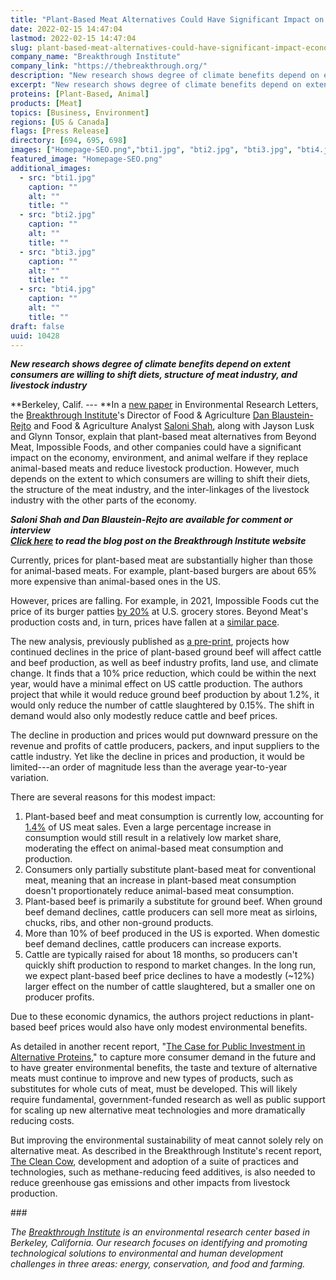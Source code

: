 ```yaml
---
title: "Plant-Based Meat Alternatives Could Have Significant Impact on the Economy, Environment, and Animal Welfare"
date: 2022-02-15 14:47:04
lastmod: 2022-02-15 14:47:04
slug: plant-based-meat-alternatives-could-have-significant-impact-economy-environment-and-animal
company_name: "Breakthrough Institute"
company_link: "https://thebreakthrough.org/"
description: "New research shows degree of climate benefits depend on extent consumers are willing to shift diets, structure of meat industry, and livestock industry"
excerpt: "New research shows degree of climate benefits depend on extent consumers are willing to shift diets, structure of meat industry, and livestock industry"
proteins: [Plant-Based, Animal]
products: [Meat]
topics: [Business, Environment]
regions: [US & Canada]
flags: [Press Release]
directory: [694, 695, 698]
images: ["Homepage-SEO.png","bti1.jpg", "bti2.jpg", "bti3.jpg", "bti4.jpg"]
featured_image: "Homepage-SEO.png"
additional_images:
  - src: "bti1.jpg"
    caption: ""
    alt: ""
    title: ""
  - src: "bti2.jpg"
    caption: ""
    alt: ""
    title: ""
  - src: "bti3.jpg"
    caption: ""
    alt: ""
    title: ""
  - src: "bti4.jpg"
    caption: ""
    alt: ""
    title: ""
draft: false
uuid: 10428
---
```

***New research shows degree of climate benefits depend on extent
consumers are willing to shift diets, structure of meat industry, and
livestock industry***

**Berkeley, Calif. --- **In a [new
paper](http://link.mediaoutreach.meltwater.com/ls/click?upn=bSe1594W74wplpYONaT-2B6J-2Biq7JSNCsNMEYip1aDhhj42wMuE34Yri04WpbTcH0j-2BdBVxYK3VQbPDzneknI2yvEMiTZw79FL2wO8zK4wsP4-3DTznc_9K0UiPsDyCOyTfmOIa4lZwEbPjQWPdGnMn-2BDC77rhq8gr2IBHayEOctxVY2zwmfqbB-2FTCMHi-2FB5O7jxNx2mOMjlWjYe39WF7usj9jBbEznB2BH38sk09GCOaW-2F9Kcylw0tpzg4uFAdvblkGeAi-2F2j9tttdATOfnaOMlcFCwf1Q7KiH2m4WzsJYamDtbLH79ufsARw0meSYWPVf1wwTQxiDvKKCbXY4ws0wNM2QX00dS16B6LwZksFs-2BJYRfkMdp030rC2Y-2F3SJfJZWrjlBSzLCWg3jY8MtgWP-2Bjrn6-2BxzcJm9sVsopF-2B7z8fd-2B-2BZoBUM-2B-2FUlvg7clHoLq8KMPOcKRUv9oSLz0-2BSZL7QVuEN94ivMbFVlGlzQBeVCCklj83CmuuHNYPzoSqrw0DJXLUePpw-3D-3D)
in Environmental Research Letters, the [Breakthrough
Institute](http://link.mediaoutreach.meltwater.com/ls/click?upn=43DbkgH2Oo4CxVP48pnt13QI4f-2FlpZEr-2BGAVVK1RT8Z6hcNQof-2F1GjsNpMtQhz1k3ZCZ_9K0UiPsDyCOyTfmOIa4lZwEbPjQWPdGnMn-2BDC77rhq8gr2IBHayEOctxVY2zwmfqbB-2FTCMHi-2FB5O7jxNx2mOMjlWjYe39WF7usj9jBbEznB2BH38sk09GCOaW-2F9Kcylw0tpzg4uFAdvblkGeAi-2F2j9tttdATOfnaOMlcFCwf1Q7KiH2m4WzsJYamDtbLH79ufsARw0meSYWPVf1wwTQxiDvKKCbXY4ws0wNM2QX00dSgvbKPOihWmxlmZ-2BHn5ZSkSN-2BfM21AlSu3kZ135NsZFMxxA2Z6LkN-2BISNZmVrMRm4MVIFH6fASrK5-2FX0hs0lG-2BSyK1hltdpDZkyZlO5PR-2FJK-2FAyr97Rw9PkGn7d7okVL5JVw-2BNlXe9OtP7TuFU9FWUN6urDXrmGj5cb77gylSobA-3D-3D)'s
Director of Food & Agriculture [Dan
Blaustein-Rejto](http://link.mediaoutreach.meltwater.com/ls/click?upn=bSe1594W74wplpYONaT-2B6FbZujzKnehUr0brmLcf5S1-2BwV7Jlbym94Be0ICCAzAa41mrnexjLjha10U67f03Hg-3D-3D6fX2_9K0UiPsDyCOyTfmOIa4lZwEbPjQWPdGnMn-2BDC77rhq8gr2IBHayEOctxVY2zwmfqbB-2FTCMHi-2FB5O7jxNx2mOMjlWjYe39WF7usj9jBbEznB2BH38sk09GCOaW-2F9Kcylw0tpzg4uFAdvblkGeAi-2F2j9tttdATOfnaOMlcFCwf1Q7KiH2m4WzsJYamDtbLH79ufsARw0meSYWPVf1wwTQxiDvKKCbXY4ws0wNM2QX00dTSPtqxmsG7NSqcucDej3pZiGSQQ9Sh113-2BFmOlL6KtZM3HMGwkPHtwsg06ePTUcgL6-2FTAx82hfYi41NU0C6MdTxXrAFjMoVUO0i78OvGMfVXjzRcp7-2FtMcRFwVnxl5hR6s7zFlUQK5S7oJum0WJMf0fuJE3g3Y7E4pVEZOrHrP2Q-3D-3D) and
Food & Agriculture Analyst [Saloni
Shah](http://link.mediaoutreach.meltwater.com/ls/click?upn=bSe1594W74wplpYONaT-2B6FbZujzKnehUr0brmLcf5S1flSij-2BKntryKWncgP8KXR8HbWQWcOvYkbxCKPlpRSUA-3D-3Dqtcz_9K0UiPsDyCOyTfmOIa4lZwEbPjQWPdGnMn-2BDC77rhq8gr2IBHayEOctxVY2zwmfqbB-2FTCMHi-2FB5O7jxNx2mOMjlWjYe39WF7usj9jBbEznB2BH38sk09GCOaW-2F9Kcylw0tpzg4uFAdvblkGeAi-2F2j9tttdATOfnaOMlcFCwf1Q7KiH2m4WzsJYamDtbLH79ufsARw0meSYWPVf1wwTQxiDvKKCbXY4ws0wNM2QX00dRerIR-2FoLHGkHfpzWtEFWb0o0fOCIwG087YJNeOCRSKN4xc0EMVkFEDaYF4Ef-2B8bXzR9kMcadbbdGuMf1KwhXessNdVfgeg85FvT3xu-2Bbtzpk-2Fz94FMd1ZruuQT3Tlj53rEncsq0eHB7nJOgme-2BKNsjuqx-2FMFqPFJ40OhIUqkZh9g-3D-3D),
along with Jayson Lusk and Glynn Tonsor, explain that plant-based meat
alternatives from Beyond Meat, Impossible Foods, and other companies
could have a significant impact on the economy, environment, and animal
welfare if they replace animal-based meats and reduce livestock
production. However, much depends on the extent to which consumers are
willing to shift their diets, the structure of the meat industry, and
the inter-linkages of the livestock industry with the other parts of the
economy.

***Saloni Shah and Dan Blaustein-Rejto are available for comment or
interview***\
***[Click
here](http://link.mediaoutreach.meltwater.com/ls/click?upn=bSe1594W74wplpYONaT-2B6FbZujzKnehUr0brmLcf5S0lj5XdUb8OWGfLA6vxqGMNoUcgYxK9SRul2NUItWW9debiBsPbtVUoU0Tu6r-2FgA6dcnMeyuYrBWf7XPTwSoEAqWtNAu8z1QV7VGllm-2B14JYA-3D-3Dd482_9K0UiPsDyCOyTfmOIa4lZwEbPjQWPdGnMn-2BDC77rhq8gr2IBHayEOctxVY2zwmfqbB-2FTCMHi-2FB5O7jxNx2mOMjlWjYe39WF7usj9jBbEznB2BH38sk09GCOaW-2F9Kcylw0tpzg4uFAdvblkGeAi-2F2j9tttdATOfnaOMlcFCwf1Q7KiH2m4WzsJYamDtbLH79ufsARw0meSYWPVf1wwTQxiDvKKCbXY4ws0wNM2QX00dQ52F0HttZKZI9aCAGLPrGic43heBZfiZM-2FVlS8ZAhDQli2C-2FxMulELnOavE-2BTPQlSMqjETCpi4zJ4CyW-2BDHNSw9xUMHTm7rI4N5REY7sgpYL9mJACJdxsKR-2BxRUgoI0Ae1CCVI80ZqbRv21prG1ZgEwCW0LI0X4c-2BOE4dUx4Ixkw-3D-3D)
to read the blog post on the Breakthrough Institute website***

Currently, prices for plant-based meat are substantially higher than
those for animal-based meats. For example, plant-based burgers are about
65% more expensive than animal-based ones in the US.

However, prices are falling. For example, in 2021, Impossible Foods cut
the price of its burger patties [by
20%](http://link.mediaoutreach.meltwater.com/ls/click?upn=bSe1594W74wplpYONaT-2B6FNmJyTemxvuLHMn3tgz1ESRaEgTMf-2BNed1TT87P6PS2mVEJb1q1TCm7VTIMtprMWw-3D-3DXaFE_9K0UiPsDyCOyTfmOIa4lZwEbPjQWPdGnMn-2BDC77rhq8gr2IBHayEOctxVY2zwmfqbB-2FTCMHi-2FB5O7jxNx2mOMjlWjYe39WF7usj9jBbEznB2BH38sk09GCOaW-2F9Kcylw0tpzg4uFAdvblkGeAi-2F2j9tttdATOfnaOMlcFCwf1Q7KiH2m4WzsJYamDtbLH79ufsARw0meSYWPVf1wwTQxiDvKKCbXY4ws0wNM2QX00dRz4xpB6E9t3k-2FnCljCpvA7l8exg4qBN8N3Nlf33Lh2tzWPx1jLtNOz-2BsEuHKfB8iFBQPAvmAkz90m-2Bs969x-2BxtbxjtsENT4LVLmjBvnu-2BvNRe2wrXvR8MVL3GEKoHy-2BHWvVZqqdAI9s10X3O4QpOrtIy1yl8lyiRbijvc18y0ALw-3D-3D)
at U.S. grocery stores. Beyond Meat's production costs and, in turn,
prices have fallen at a [similar
pace](http://link.mediaoutreach.meltwater.com/ls/click?upn=bSe1594W74wplpYONaT-2B6K27WoR2cLaIWeBbv-2FjH2zczbLssM6Z5F9HYF9CBkaWZBd4VLjdKBPgTvwz6wE1w5T7FjclaV0XQLffZayz5lMQlnxXghq0gyR-2FOdWRcA60TlYgoj77od0enSX-2BGYiqjKA-3D-3Dm3AN_9K0UiPsDyCOyTfmOIa4lZwEbPjQWPdGnMn-2BDC77rhq8gr2IBHayEOctxVY2zwmfqbB-2FTCMHi-2FB5O7jxNx2mOMjlWjYe39WF7usj9jBbEznB2BH38sk09GCOaW-2F9Kcylw0tpzg4uFAdvblkGeAi-2F2j9tttdATOfnaOMlcFCwf1Q7KiH2m4WzsJYamDtbLH79ufsARw0meSYWPVf1wwTQxiDvKKCbXY4ws0wNM2QX00dRjtW3cI2PBSf-2FqhFtB5Xda2cVkA2Bqyf386x-2BWzdnSS1Z2-2FQbD58aUSnsCCZ0CNBqrLvPUclNUb6KTxq6a0rJdAvE1pKYydlraCDapoe3kNXLre4yZO3tAvtJ28m9YV6QVDus3bEEXF1CuvIteM7k3C0W9-2FSWfIYxziBWV3lsJqA-3D-3D).

The new analysis, previously published as [a
pre-print](http://link.mediaoutreach.meltwater.com/ls/click?upn=bSe1594W74wplpYONaT-2B6I-2FaI41WZEFVMwnC-2F5Ex8AWMd3IYLz8JIkEQpaqbiAchH56LH2EbdW78MBy9XZTptTlAOWxANmDKjKMhX6W8gDY-3DgO_A_9K0UiPsDyCOyTfmOIa4lZwEbPjQWPdGnMn-2BDC77rhq8gr2IBHayEOctxVY2zwmfqbB-2FTCMHi-2FB5O7jxNx2mOMjlWjYe39WF7usj9jBbEznB2BH38sk09GCOaW-2F9Kcylw0tpzg4uFAdvblkGeAi-2F2j9tttdATOfnaOMlcFCwf1Q7KiH2m4WzsJYamDtbLH79ufsARw0meSYWPVf1wwTQxiDvKKCbXY4ws0wNM2QX00dR1h8CMJtFktGeh9UYuBh2-2BBjLacT8l-2BSzEUqfsBpYjyk-2BlMQDakKv4JsH0bnMdtshfye2CnsNc-2BKTzYNR6zm3evJxgV6Uci-2FBc6AyDpD1AFk53LR34Ty5CT-2BiAHqRt6Ra00kV0tLb0OZ3PpzB2XEx4so0dtDlsJeQOW7qzabh24w-3D-3D),
projects how continued declines in the price of plant-based ground beef
will affect cattle and beef production, as well as beef industry
profits, land use, and climate change. It finds that a 10% price
reduction, which could be within the next year, would have a minimal
effect on US cattle production. The authors project that while it would
reduce ground beef production by about 1.2%, it would only reduce the
number of cattle slaughtered by 0.15%. The shift in demand would also
only modestly reduce cattle and beef prices.

The decline in production and prices would put downward pressure on the
revenue and profits of cattle producers, packers, and input suppliers to
the cattle industry. Yet like the decline in prices and production, it
would be limited---an order of magnitude less than the average
year-to-year variation.

There are several reasons for this modest impact:

1.  Plant-based beef and meat consumption is currently low, accounting
    for
    [1.4%](http://link.mediaoutreach.meltwater.com/ls/click?upn=bSe1594W74wplpYONaT-2B6MFolrgiprpISFwWYpBS-2Fe8awMYHAa69ZtdYRvnwlXA-2FImri_9K0UiPsDyCOyTfmOIa4lZwEbPjQWPdGnMn-2BDC77rhq8gr2IBHayEOctxVY2zwmfqbB-2FTCMHi-2FB5O7jxNx2mOMjlWjYe39WF7usj9jBbEznB2BH38sk09GCOaW-2F9Kcylw0tpzg4uFAdvblkGeAi-2F2j9tttdATOfnaOMlcFCwf1Q7KiH2m4WzsJYamDtbLH79ufsARw0meSYWPVf1wwTQxiDvKKCbXY4ws0wNM2QX00dRa9pvC3dv-2F3cnkI3wMbk7OdhElAzpQwzcQZCuxSVwq3yCSfvndNJZ0EG0smZjBiYOo-2B9eerpYXXCQNnrs57-2Bey3-2FtZv6QccnSzL4ZMVwaJQ53bh9N1jli7azfWyfqurMTfzJ4ga180cVg0NGhLiUOvrSoforrPUhkm72RR7HHFmw-3D-3D)
    of US meat sales. Even a large percentage increase in consumption
    would still result in a relatively low market share, moderating the
    effect on animal-based meat consumption and production.
2.  Consumers only partially substitute plant-based meat for
    conventional meat, meaning that an increase in plant-based meat
    consumption doesn't proportionately reduce animal-based meat
    consumption.
3.  Plant-based beef is primarily a substitute for ground beef. When
    ground beef demand declines, cattle producers can sell more meat as
    sirloins, chucks, ribs, and other non-ground products.
4.  More than 10% of beef produced in the US is exported. When domestic
    beef demand declines, cattle producers can increase exports. 
5.  Cattle are typically raised for about 18 months, so producers can't
    quickly shift production to respond to market changes. In the long
    run, we expect plant-based beef price declines to have a modestly
    (\~12%) larger effect on the number of cattle slaughtered, but a
    smaller one on producer profits.

Due to these economic dynamics, the authors project reductions in
plant-based beef prices would also have only modest environmental
benefits.

As detailed in another recent report, "[The Case for Public Investment
in Alternative
Proteins](http://link.mediaoutreach.meltwater.com/ls/click?upn=bSe1594W74wplpYONaT-2B6FbZujzKnehUr0brmLcf5S0lj5XdUb8OWGfLA6vxqGMNFagKqhdwc03flXp8oKo2E-2FBbKjUadcpLJEWIDS0UnDpQZ4wgdZwNURxhk9jzTDXDGCRy_9K0UiPsDyCOyTfmOIa4lZwEbPjQWPdGnMn-2BDC77rhq8gr2IBHayEOctxVY2zwmfqbB-2FTCMHi-2FB5O7jxNx2mOMjlWjYe39WF7usj9jBbEznB2BH38sk09GCOaW-2F9Kcylw0tpzg4uFAdvblkGeAi-2F2j9tttdATOfnaOMlcFCwf1Q7KiH2m4WzsJYamDtbLH79ufsARw0meSYWPVf1wwTQxiDvKKCbXY4ws0wNM2QX00dSjTNvA9XAdviBIaCAqT3pz9rbnAaO9yGEKlCWQ6cYTZdC5O1dYaJyIxy3lRuIUVMaKS08WyDNY2l-2By-2FV9-2FDcqBhhNBGcfTGy0wjAX4qCworfUl65xTTr8qUNXArH0LzBwC5khpeX0Pa79s25PaCQPa5hTB1jIEkVAkqN6wc6yjAw-3D-3D),"
to capture more consumer demand in the future and to have greater
environmental benefits, the taste and texture of alternative meats must
continue to improve and new types of products, such as substitutes for
whole cuts of meat, must be developed. This will likely require
fundamental, government-funded research as well as public support for
scaling up new alternative meat technologies and more dramatically
reducing costs.

But improving the environmental sustainability of meat cannot solely
rely on alternative meat. As described in the Breakthrough Institute's
recent report, [The Clean
Cow](http://link.mediaoutreach.meltwater.com/ls/click?upn=bSe1594W74wplpYONaT-2B6FbZujzKnehUr0brmLcf5S0lj5XdUb8OWGfLA6vxqGMNe-2BvWlYvT6VL-2FzgW-2BzKwXaQ-3D-3DpqCj_9K0UiPsDyCOyTfmOIa4lZwEbPjQWPdGnMn-2BDC77rhq8gr2IBHayEOctxVY2zwmfqbB-2FTCMHi-2FB5O7jxNx2mOMjlWjYe39WF7usj9jBbEznB2BH38sk09GCOaW-2F9Kcylw0tpzg4uFAdvblkGeAi-2F2j9tttdATOfnaOMlcFCwf1Q7KiH2m4WzsJYamDtbLH79ufsARw0meSYWPVf1wwTQxiDvKKCbXY4ws0wNM2QX00dQJTp5mBsIuLkx4kJj3TpkoNW6Y4nKO815o7zIjpgFqc6ZZaaOVdss5XGBF-2Fc-2FtBq8Qp6YFYDE7OjWKlPwetpcqqPFLWEhXF-2FnJ41-2F8hW7MMz1PH5-2BbPmrkmjORoO7Ag2VtJ2VtR-2Btx5GxaoUTJmCqarEebL7fu3i2bDDHZ57-2Fdfw-3D-3D),
development and adoption of a suite of practices and technologies, such
as methane-reducing feed additives, is also needed to reduce greenhouse
gas emissions and other impacts from livestock production.

\###

*The [Breakthrough
Institute](http://link.mediaoutreach.meltwater.com/ls/click?upn=bSe1594W74wplpYONaT-2B6FbZujzKnehUr0brmLcf5S0YDHOTZ-2BCkYIRHyPiW1mRxNAev_9K0UiPsDyCOyTfmOIa4lZwEbPjQWPdGnMn-2BDC77rhq8gr2IBHayEOctxVY2zwmfqbB-2FTCMHi-2FB5O7jxNx2mOMjlWjYe39WF7usj9jBbEznB2BH38sk09GCOaW-2F9Kcylw0tpzg4uFAdvblkGeAi-2F2j9tttdATOfnaOMlcFCwf1Q7KiH2m4WzsJYamDtbLH79ufsARw0meSYWPVf1wwTQxiDvKKCbXY4ws0wNM2QX00dQ2msz4-2F0SLhgqbZZORZGrAwzGY9duJozHxuT4QajeYgBfrLPHSIxaBvn-2ByIRLbp8q1GxlEcKS7dAXgTTXB8yO6DMfVL2-2BA7d2MrNmqRmx-2BomNYiTm2JQWqnB7zQH0WfnDt5oUkkkG28Vy4R34lVEbBoLos1-2BllwW0Kx1879hIRqA-3D-3D)
is an environmental research center based in Berkeley, California. Our
research focuses on identifying and promoting technological solutions to
environmental and human development challenges in three areas: energy,
conservation, and food and farming.*
